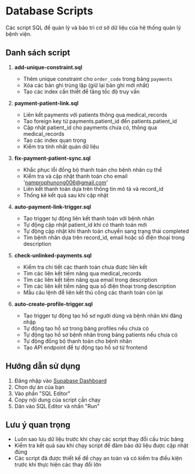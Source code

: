 # Database Scripts

Các script SQL để quản lý và bảo trì cơ sở dữ liệu của hệ thống quản lý bệnh viện.

## Danh sách script

1. **add-unique-constraint.sql**
   - Thêm unique constraint cho `order_code` trong bảng `payments`
   - Xóa các bản ghi trùng lặp (giữ lại bản ghi mới nhất)
   - Tạo các index cần thiết để tăng tốc độ truy vấn

2. **payment-patient-link.sql**
   - Liên kết payments với patients thông qua medical_records
   - Tạo foreign key từ payments.patient_id đến patients.patient_id
   - Cập nhật patient_id cho payments chưa có, thông qua medical_records
   - Tạo các index quan trọng
   - Kiểm tra tính nhất quán dữ liệu

3. **fix-payment-patient-sync.sql**
   - Khắc phục lỗi đồng bộ thanh toán cho bệnh nhân cụ thể
   - Kiểm tra và cập nhật thanh toán cho email 'namprophunong006@gmail.com'
   - Liên kết thanh toán dựa trên thông tin mô tả và record_id
   - Thống kê kết quả sau khi cập nhật

4. **auto-payment-link-trigger.sql**
   - Tạo trigger tự động liên kết thanh toán với bệnh nhân
   - Tự động cập nhật patient_id khi có thanh toán mới
   - Tự động cập nhật khi thanh toán chuyển sang trạng thái completed
   - Tìm bệnh nhân dựa trên record_id, email hoặc số điện thoại trong description

5. **check-unlinked-payments.sql**
   - Kiểm tra chi tiết các thanh toán chưa được liên kết
   - Tìm các liên kết tiềm năng qua medical_records
   - Tìm các liên kết tiềm năng qua email trong description
   - Tìm các liên kết tiềm năng qua số điện thoại trong description
   - Mẫu câu lệnh để liên kết thủ công các thanh toán còn lại

6. **auto-create-profile-trigger.sql**
   - Tạo trigger tự động tạo hồ sơ người dùng và bệnh nhân khi đăng nhập
   - Tự động tạo hồ sơ trong bảng profiles nếu chưa có
   - Tự động tạo hồ sơ bệnh nhân trong bảng patients nếu chưa có
   - Tự động đồng bộ thanh toán cho bệnh nhân
   - Tạo API endpoint để tự động tạo hồ sơ từ frontend

## Hướng dẫn sử dụng

1. Đăng nhập vào [Supabase Dashboard](https://app.supabase.io/)
2. Chọn dự án của bạn
3. Vào phần "SQL Editor"
4. Copy nội dung của script cần chạy
5. Dán vào SQL Editor và nhấn "Run"

## Lưu ý quan trọng

- Luôn sao lưu dữ liệu trước khi chạy các script thay đổi cấu trúc bảng
- Kiểm tra kết quả sau khi chạy script để đảm bảo dữ liệu được cập nhật đúng
- Các script đã được thiết kế để chạy an toàn và có kiểm tra điều kiện trước khi thực hiện các thay đổi lớn 